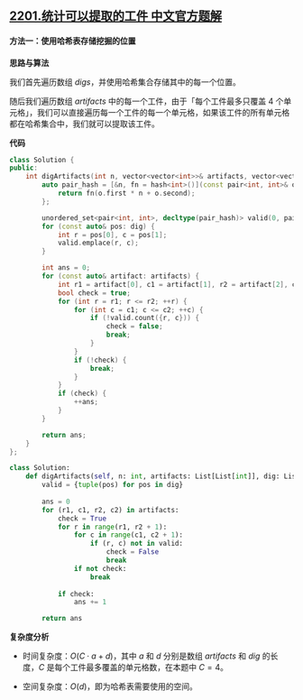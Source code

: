 ## [2201.统计可以提取的工件 中文官方题解](https://leetcode.cn/problems/count-artifacts-that-can-be-extracted/solutions/100000/tong-ji-ke-yi-ti-qu-de-gong-jian-by-leet-uszp)

#### 方法一：使用哈希表存储挖掘的位置

**思路与算法**

我们首先遍历数组 $\textit{digs}$，并使用哈希集合存储其中的每一个位置。

随后我们遍历数组 $\textit{artifacts}$ 中的每一个工件，由于「每个工件最多只覆盖 $4$ 个单元格」，我们可以直接遍历每一个工件的每一个单元格，如果该工件的所有单元格都在哈希集合中，我们就可以提取该工件。

**代码**

```C++ [sol1-C++]
class Solution {
public:
    int digArtifacts(int n, vector<vector<int>>& artifacts, vector<vector<int>>& dig) {
        auto pair_hash = [&n, fn = hash<int>()](const pair<int, int>& o) -> size_t {
            return fn(o.first * n + o.second);
        };

        unordered_set<pair<int, int>, decltype(pair_hash)> valid(0, pair_hash);
        for (const auto& pos: dig) {
            int r = pos[0], c = pos[1];
            valid.emplace(r, c);
        }

        int ans = 0;
        for (const auto& artifact: artifacts) {
            int r1 = artifact[0], c1 = artifact[1], r2 = artifact[2], c2 = artifact[3];
            bool check = true;
            for (int r = r1; r <= r2; ++r) {
                for (int c = c1; c <= c2; ++c) {
                    if (!valid.count({r, c})) {
                        check = false;
                        break;
                    }
                }
                if (!check) {
                    break;
                }
            }
            if (check) {
                ++ans;
            }
        }

        return ans;
    }
};
```

```Python [sol1-Python3]
class Solution:
    def digArtifacts(self, n: int, artifacts: List[List[int]], dig: List[List[int]]) -> int:
        valid = {tuple(pos) for pos in dig}
        
        ans = 0
        for (r1, c1, r2, c2) in artifacts:
            check = True
            for r in range(r1, r2 + 1):
                for c in range(c1, c2 + 1):
                    if (r, c) not in valid:
                        check = False
                        break
                if not check:
                    break
            
            if check:
                ans += 1

        return ans
```

**复杂度分析**

- 时间复杂度：$O(C \cdot a + d)$，其中 $a$ 和 $d$ 分别是数组 $\textit{artifacts}$ 和 $\textit{dig}$ 的长度，$C$ 是每个工件最多覆盖的单元格数，在本题中 $C=4$。

- 空间复杂度：$O(d)$，即为哈希表需要使用的空间。